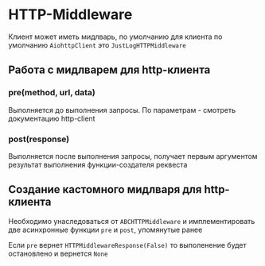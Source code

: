 # HTTP-Middleware

Клиент может иметь мидлварь, по умолчанию для клиента по умолчанию `AiohttpClient` это `JustLogHTTPMiddleware`

## Работа с мидлварем для http-клиента

### pre(method, url, data)

Выполняется до выполнения запросы. По параметрам - смотреть документацию http-client

### post(response)

Выполняется после выполнения запросы, получает первым аргументом результат выполнения функции-создателя реквеста

## Создание кастомного мидлваря для http-клиента

Необходимо унаследоваться от `ABCHTTPMiddleware` и имплементировать две асинхронные функции `pre` и `post`, упомянутые ранее  

Если `pre` вернет `HTTPMiddlewareResponse(False)` то выполенение будет остановлено и вернется `None`
